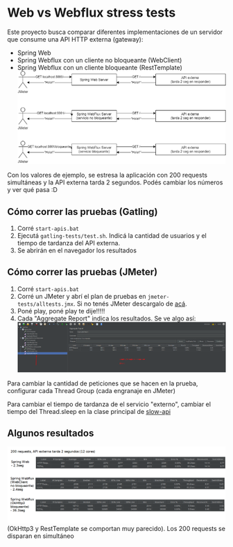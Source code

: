 # Web vs Webflux stress tests

Este proyecto busca comparar diferentes implementaciones de un servidor que consume una API HTTP externa (gateway): 
- Spring Web 
- Spring Webflux con un cliente no bloqueante (WebClient)
- Spring Webflux con un cliente bloqueante (RestTemplate)
![](diagram.png)

Con los valores de ejemplo, se estresa la aplicación con 200 requests simultáneas y la API externa tarda 2 segundos. Podés cambiar los números y ver qué pasa :D

## Cómo correr las pruebas (Gatling)
1. Corré `start-apis.bat`
2. Ejecutá `gatling-tests/test.sh`. Indicá la cantidad de usuarios y el tiempo de tardanza del API externa.
3. Se abrirán en el navegador los resultados 

## Cómo correr las pruebas (JMeter)
1. Corré `start-apis.bat`    
2. Corré un JMeter y abrí el plan de pruebas en `jmeter-tests/alltests.jmx`. Si no tenés JMeter descargalo de [acá](https://apache.dattatec.com//jmeter/binaries/apache-jmeter-5.4.zip).
3. Poné play, poné play te dije!!!!!
4. Cada "Aggregate Report" indica los resultados. Se ve algo así:
   ![](como-leer-resultados-jmeter.png)
   
Para cambiar la cantidad de peticiones que se hacen en la prueba, configurar cada Thread Group (cada engranaje en JMeter)

Para cambiar el tiempo de tardanza de el servicio "externo", cambiar el tiempo del Thread.sleep en la clase principal de [slow-api](slow-api/src/main/kotlin/com/example/slowapi/SlowApiApplication.kt)

## Algunos resultados
![](200req-2seg-12cores.png)
(OkHttp3 y RestTemplate se comportan muy parecido). Los 200 requests se disparan en simultáneo
